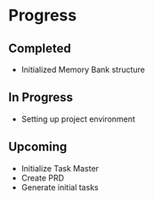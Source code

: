 # Progress

## Completed
- Initialized Memory Bank structure

## In Progress
- Setting up project environment

## Upcoming
- Initialize Task Master
- Create PRD
- Generate initial tasks 